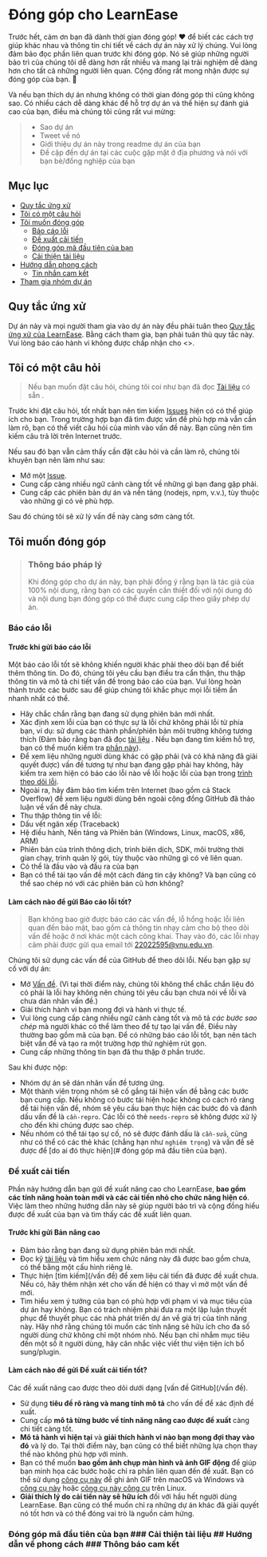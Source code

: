 <!-- omit in toc -->
# Đóng góp cho LearnEase

Trước hết, cảm ơn bạn đã dành thời gian đóng góp! ❤️
 để biết các cách trợ giúp khác nhau và thông tin chi tiết về cách dự án này xử lý chúng. Vui lòng đảm bảo đọc phần liên quan trước khi đóng góp. Nó sẽ giúp những người bảo trì của chúng tôi dễ dàng hơn rất nhiều và mang lại trải nghiệm dễ dàng hơn cho tất cả những người liên quan. Cộng đồng rất mong nhận được sự đóng góp của bạn. 🎉

Và nếu bạn thích dự án nhưng không có thời gian đóng góp thì cũng không sao. Có nhiều cách dễ dàng khác để hỗ trợ dự án và thể hiện sự đánh giá cao của bạn, điều mà chúng tôi cũng rất vui mừng:

> - Sao dự án
> - Tweet về nó
> - Giới thiệu dự án này trong readme dự án của bạn
> - Đề cập đến dự án tại các cuộc gặp mặt ở địa phương và nói với bạn bè/đồng nghiệp của bạn

<!-- omit in toc -->
## Mục lục

- [Quy tắc ứng xử](#Quy-tắc-ứng-xử)
- [Tôi có một câu hỏi](#i-have-a-question)
- [Tôi muốn đóng góp](#i-want-to-contribute)
  - [Báo cáo lỗi](#reporting-bugs)
  - [Đề xuất cải tiến](#suggesting-enhancements)
  - [Đóng góp mã đầu tiên của bạn](#your-first-code-contribution)
  - [Cải thiện tài liệu](#improving-the-documentation)
- [Hướng dẫn phong cách](#styleguides)
  - [Tin nhắn cam kết](#commit-messages)
- [Tham gia nhóm dự án](#join-the-project-team)


## Quy tắc ứng xử

Dự án này và mọi người tham gia vào dự án này đều phải tuân theo
[Quy tắc ứng xử của LearnEase](https://github.com/HienNguyenPhan/LearnEaseblob/CODE_OF_CONDUCT.md).
Bằng cách tham gia, bạn phải tuân thủ quy tắc này. Vui lòng báo cáo hành vi không được chấp nhận cho <>.


## Tôi có một câu hỏi

> Nếu bạn muốn đặt câu hỏi, chúng tôi coi như bạn đã đọc [Tài liệu]() có sẵn .

Trước khi đặt câu hỏi, tốt nhất bạn nên tìm kiếm [Issues](https://github.com/HienNguyenPhan/LearnEase/issues) hiện có có thể giúp ích cho bạn. Trong trường hợp bạn đã tìm được vấn đề phù hợp mà vẫn cần làm rõ, bạn có thể viết câu hỏi của mình vào vấn đề này. Bạn cũng nên tìm kiếm câu trả lời trên Internet trước.

Nếu sau đó bạn vẫn cảm thấy cần đặt câu hỏi và cần làm rõ, chúng tôi khuyên bạn nên làm như sau:

- Mở một [Issue](https://github.com/HienNguyenPhan/LearnEase/issues/new).
- Cung cấp càng nhiều ngữ cảnh càng tốt về những gì bạn đang gặp phải.
- Cung cấp các phiên bản dự án và nền tảng (nodejs, npm, v.v.), tùy thuộc vào những gì có vẻ phù hợp.

Sau đó chúng tôi sẽ xử lý vấn đề này càng sớm càng tốt.
<!--
You might want to create a separate issue tag for questions and include it in this description. People should then tag their issues accordingly.

Depending on how large the project is, you may want to outsource the questioning, e.g. to Stack Overflow or Gitter. You may add additional contact and information possibilities:
- IRC
- Slack
- Gitter
- Stack Overflow tag
- Blog
- FAQ
- Roadmap
- E-Mail List
- Forum
-->

## Tôi muốn đóng góp

> ### Thông báo pháp lý <!-- omit in toc -->
> Khi đóng góp cho dự án này, bạn phải đồng ý rằng bạn là tác giả của 100% nội dung, rằng bạn có các quyền cần thiết đối với nội dung đó và nội dung bạn đóng góp có thể được cung cấp theo giấy phép dự án.

### Báo cáo lỗi

<!-- omit in toc -->
#### Trước khi gửi báo cáo lỗi

Một báo cáo lỗi tốt sẽ không khiến người khác phải theo dõi bạn để biết thêm thông tin. Do đó, chúng tôi yêu cầu bạn điều tra cẩn thận, thu thập thông tin và mô tả chi tiết vấn đề trong báo cáo của bạn. Vui lòng hoàn thành trước các bước sau để giúp chúng tôi khắc phục mọi lỗi tiềm ẩn nhanh nhất có thể.

- Hãy chắc chắn rằng bạn đang sử dụng phiên bản mới nhất.
- Xác định xem lỗi của bạn có thực sự là lỗi chứ không phải lỗi từ phía bạn, ví dụ: sử dụng các thành phần/phiên bản môi trường không tương thích (Đảm bảo rằng bạn đã đọc [tài liệu]() . Nếu bạn đang tìm kiếm hỗ trợ, bạn có thể muốn kiểm tra [phần này](#i-have-a-question)).
- Để xem liệu những người dùng khác có gặp phải (và có khả năng đã giải quyết được) vấn đề tương tự như bạn đang gặp phải hay không, hãy kiểm tra xem hiện có báo cáo lỗi nào về lỗi hoặc lỗi của bạn trong  [ trình theo dõi lỗi](https://github.com/HienNguyenPhan/LearnEaseissues?q=label%3Abug).
- Ngoài ra, hãy đảm bảo tìm kiếm trên Internet (bao gồm cả Stack Overflow) để xem liệu người dùng bên ngoài cộng đồng GitHub đã thảo luận về vấn đề này chưa.
- Thu thập thông tin về lỗi:
- Dấu vết ngăn xếp (Traceback)
- Hệ điều hành, Nền tảng và Phiên bản (Windows, Linux, macOS, x86, ARM)
- Phiên bản của trình thông dịch, trình biên dịch, SDK, môi trường thời gian chạy, trình quản lý gói, tùy thuộc vào những gì có vẻ liên quan.
- Có thể là đầu vào và đầu ra của bạn
- Bạn có thể tái tạo vấn đề một cách đáng tin cậy không? Và bạn cũng có thể sao chép nó với các phiên bản cũ hơn không?

<!-- omit in toc -->
#### Làm cách nào để gửi Báo cáo lỗi tốt?

> Bạn không bao giờ được báo cáo các vấn đề, lỗ hổng hoặc lỗi liên quan đến bảo mật, bao gồm cả thông tin nhạy cảm cho bộ theo dõi vấn đề hoặc ở nơi khác một cách công khai. Thay vào đó, các lỗi nhạy cảm phải được gửi qua email tới <22022595@vnu.edu.vn>.
<!-- You may add a PGP key to allow the messages to be sent encrypted as well. -->

Chúng tôi sử dụng các vấn đề của GitHub để theo dõi lỗi. Nếu bạn gặp sự cố với dự án:

- Mở [Vấn đề](/issues/new). (Vì tại thời điểm này, chúng tôi không thể chắc chắn liệu đó có phải là lỗi hay không nên chúng tôi yêu cầu bạn chưa nói về lỗi và chưa dán nhãn vấn đề.)
- Giải thích hành vi bạn mong đợi và hành vi thực tế.
- Vui lòng cung cấp càng nhiều ngữ cảnh càng tốt và mô tả *các bước sao chép* mà người khác có thể làm theo để tự tạo lại vấn đề. Điều này thường bao gồm mã của bạn. Để có những báo cáo lỗi tốt, bạn nên tách biệt vấn đề và tạo ra một trường hợp thử nghiệm rút gọn.
- Cung cấp những thông tin bạn đã thu thập ở phần trước.

Sau khi được nộp:

- Nhóm dự án sẽ dán nhãn vấn đề tương ứng.
- Một thành viên trong nhóm sẽ cố gắng tái hiện vấn đề bằng các bước bạn cung cấp. Nếu không có bước tái hiện hoặc không có cách rõ ràng để tái hiện vấn đề, nhóm sẽ yêu cầu bạn thực hiện các bước đó và đánh dấu vấn đề là `cần-repro`. Các lỗi có thẻ `needs-repro` sẽ không được xử lý cho đến khi chúng được sao chép.
- Nếu nhóm có thể tái tạo sự cố, nó sẽ được đánh dấu là `cần-sửa`, cũng như có thể có các thẻ khác (chẳng hạn như `nghiêm trọng`) và vấn đề sẽ được để [do ai đó thực hiện](# đóng góp mã đầu tiên của bạn).

<!-- You might want to create an issue template for bugs and errors that can be used as a guide and that defines the structure of the information to be included. If you do so, reference it here in the description. -->


### Đề xuất cải tiến

Phần này hướng dẫn bạn gửi đề xuất nâng cao cho LearnEase, **bao gồm các tính năng hoàn toàn mới và các cải tiến nhỏ cho chức năng hiện có**. Việc làm theo những hướng dẫn này sẽ giúp người bảo trì và cộng đồng hiểu được đề xuất của bạn và tìm thấy các đề xuất liên quan.

<!-- omit in toc -->
#### Trước khi gửi Bản nâng cao

- Đảm bảo rằng bạn đang sử dụng phiên bản mới nhất.
- Đọc kỹ [tài liệu]() và tìm hiểu xem chức năng này đã được bao gồm chưa, có thể bằng một cấu hình riêng lẻ.
- Thực hiện [tìm kiếm](/vấn đề) để xem liệu cải tiến đã được đề xuất chưa. Nếu có, hãy thêm nhận xét cho vấn đề hiện có thay vì mở một vấn đề mới.
- Tìm hiểu xem ý tưởng của bạn có phù hợp với phạm vi và mục tiêu của dự án hay không. Bạn có trách nhiệm phải đưa ra một lập luận thuyết phục để thuyết phục các nhà phát triển dự án về giá trị của tính năng này. Hãy nhớ rằng chúng tôi muốn các tính năng sẽ hữu ích cho đa số người dùng chứ không chỉ một nhóm nhỏ. Nếu bạn chỉ nhắm mục tiêu đến một số ít người dùng, hãy cân nhắc việc viết thư viện tiện ích bổ sung/plugin.

<!-- omit in toc -->
#### Làm cách nào để gửi Đề xuất cải tiến tốt?

Các đề xuất nâng cao được theo dõi dưới dạng [vấn đề GitHub](/vấn đề).

- Sử dụng **tiêu đề rõ ràng và mang tính mô tả** cho vấn đề để xác định đề xuất.
- Cung cấp **mô tả từng bước về tính năng nâng cao được đề xuất** càng chi tiết càng tốt.
- **Mô tả hành vi hiện tại** và **giải thích hành vi nào bạn mong đợi thay vào đó** và lý do. Tại thời điểm này, bạn cũng có thể biết những lựa chọn thay thế nào không phù hợp với mình.
- Bạn có thể muốn **bao gồm ảnh chụp màn hình và ảnh GIF động** để giúp bạn minh họa các bước hoặc chỉ ra phần liên quan đến đề xuất. Bạn có thể sử dụng [công cụ này](https://www.cockos.com/licecap/) để ghi ảnh GIF trên macOS và Windows và [công cụ này](https://github.com/colinkeenan/silentcast) hoặc [công cụ này công cụ](https://github.com/GNOME/byzanz) trên Linux. <!-- this should only be included if the project has a GUI -->
- **Giải thích lý do cải tiến này sẽ hữu ích** đối với hầu hết người dùng LearnEase. Bạn cũng có thể muốn chỉ ra những dự án khác đã giải quyết nó tốt hơn và có thể đóng vai trò là nguồn cảm hứng.

<!-- You might want to create an issue template for enhancement suggestions that can be used as a guide and that defines the structure of the information to be included. If you do so, reference it here in the description. -->

### Đóng góp mã đầu tiên của bạn ### Cải thiện tài liệu ## Hướng dẫn về phong cách ### Thông báo cam kết
